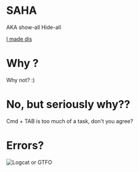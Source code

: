 # SAHA
AKA show-all Hide-all

[I made dis](https://www.youtube.com/watch?v=Wdf8VtJFy3c)

# Why ?
Why not? :)

# No, but seriously why??
Cmd + TAB is too much of a task, don't you agree?

# Errors?
![Logcat or GTFO](https://raw.githubusercontent.com/rpranshu/S-A-H-A/master/LCOGTFO.jpg)
